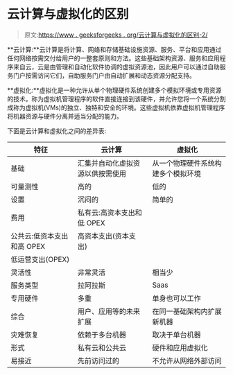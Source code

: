 # 云计算与虚拟化的区别

> 原文:[https://www . geeksforgeeks . org/云计算与虚拟化的区别-2/](https://www.geeksforgeeks.org/difference-between-cloud-computing-and-virtualization-2/)

**云计算:**云计算是将计算、网络和存储基础设施资源、服务、平台和应用通过任何网络按需交付给用户的一整套原则和方法。这些基础架构资源、服务和应用程序来自云，云是由管理和自动化软件协调的虚拟资源池，因此用户可以通过自助服务门户按需访问它们，自助服务门户由自动扩展和动态资源分配支持。

**虚拟化:**虚拟化是一种允许从单个物理硬件系统创建多个模拟环境或专用资源的技术。称为虚拟机管理程序的软件直接连接到该硬件，并允许您将一个系统分割成称为虚拟机(VMs)的独立、独特和安全的环境。这些虚拟机依靠虚拟机管理程序将机器资源与硬件分离并适当分配的能力。

下面是云计算和虚拟化之间的差异表:

| 特征 | 云计算 | 虚拟化 |
| --- | --- | --- |
| 基础 | 汇集并自动化虚拟资源以供按需使用 | 从一个物理硬件系统构建多个模拟环境 |
| 可量测性 | 高的 | 低的 |
| 设置 | 沉闷的 | 简单的 |
| 费用 | 私有云:高资本支出和低 OPEX
公共云:低资本支出和高 OPEX | 高资本支出(资本支出)
低运营支出(OPEX) |
| 灵活性 | 非常灵活 | 相当少 |
| 服务类型 | 拉阿拉斯 | Saas |
| 专用硬件 | 多重 | 单身也可以工作 |
| 综合 | 用户、应用等的未来扩展 | 在同一基础架构内扩展新机器 | 工作量 | 无国籍的 | 宏伟威严的 |
| 灾难恢复 | 依赖于多台机器 | 取决于单台机器 |
| 形式 | 私有云和公共云 | 硬件和应用虚拟化 |
| 易接近 | 先前访问过的 | 不允许从网络外部访问 |